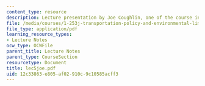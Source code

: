 ```yaml
---
content_type: resource
description: Lecture presentation by Joe Coughlin, one of the course instructors.
file: /media/courses/1-253j-transportation-policy-and-environmental-limits-spring-2004/12c33863e805af02910c9c10585acff3_lec5joe.pdf
file_type: application/pdf
learning_resource_types:
- Lecture Notes
ocw_type: OCWFile
parent_title: Lecture Notes
parent_type: CourseSection
resourcetype: Document
title: lec5joe.pdf
uid: 12c33863-e805-af02-910c-9c10585acff3
---
```

